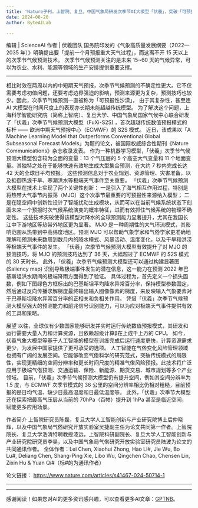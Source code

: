 ```yaml
---
title: 'Nature子刊，上智院、复旦、中国气象局研发次季节AI大模型「伏羲」，突破「可预报性沙漠」'
date: 2024-08-20
author: ByteAILab

---
```


编辑 | ScienceAI
作者 | 伏羲团队
国务院印发的《气象高质量发展纲要（2022—2035 年）》明确提出要「提前一个月预报重大天气过程」，而这离不开 15 天以上的次季节气候预测技术。
次季节气候预测关注的是未来 15~60 天的气候异常，可以为农业、水利、能源等领域的生产安排提供重要支撑。

---

相比时效在两周以内的中短期天气预报，次季节气候预测的不确定性更大。它不仅需要考虑初值问题，还要考虑边界强迫的影响，预测来源更为复杂，预测技巧也较少。因此，次季节气候预测一直被称为「可预报性沙漠」，
由于其复杂性，甚至连 AI 大模型在时间尺度上的表现亦长期未能超越传统模型。
为了解决这个问题，上海科学智能研究院（简称上智院）、复旦大学、中国气象局国家气候中心联合研发了「伏羲」次季节气候预测大模型（FuXi-S2S) ，首次超越传统数值预报模式的标杆 —— 欧洲中期天气预报中心（ECMWF）的 S2S 模式。
近日，该成果以「A Machine Learning Model that Outperforms Conventional Global Subseasonal Forecast Models」为题的论文，被国际权威综合性期刊《Nature Communications》杂志收录发表。
作为一种机器学习模型，「伏羲」次季节气候预测大模型包含较为全面的变量：13 个气压层的 5 个高空大气变量和 11 个地面变量。其独特之处在于能够快速有效地生成大型集合预测，在大约 7 秒内完成长达 42 天的全球日平均预报。
这些预测信息对于农业规划、资源管理、灾害准备，以及抵御热浪干旱、寒潮洪水等极端天气事件至关重要。
「伏羲」次季节气候预测大模型在技术上实现了两个关键性创新：
一是引入了海气相互作用过程，特别是将热带大气季节内振荡（MJO）这个次季节最重要的可预报性来源纳入模型；
二是在隐空间中创新性设计了智能扰动生成模块，从而可以在当前气候系统状态下刻画未来一个预报时次气候系统演变的概率特征，进而有效抓住气候系统的物理不确定性。
这些技术突破使得该模型对降水的全球预测能力显著提升，尤其在我国长江中下游地区等热带外地区更为显著。
MJO 是一种周期性的大气环流模式，其影响范围从热带到中高纬度地区。预测 MJO 可以帮助气象学家和气倃学家更准确地理解和预测未来数周到数月内的降水模式、风暴活动、温度变化，以及干旱和洪涝等极端天气事件的发生。
「伏羲」次季节气候预测大模型有效提升了对 MJO 的预测技巧，将 MJO 的预测技巧达到了 36 天，大幅超过了 ECMWF 的 S2S 模式的 30 天时长。
此外，「伏羲」次季节气候预测大模型还可以通过构建显著图 (Saliency map) 识别导致极端事件发生的潜在信息，这一能力在预测 2022 年巴基斯坦洪水期间的极端降雨方面得到了验证。
具体过程为，首先定义一个损失函数，例如下图绿色方框标出的巴基斯坦平均降水异常百分率，保持模型参数固定，然后通过反向传播求解梯度最终输出输入图像像素的梯度，来反映输入气象要素对于巴基斯坦降水异常百分率的正相关和负相关作用。
凭借「伏羲」次季节气候预测大模型强大的预测能力和前兆信号识别能力，可以为应对极端天气事件提供有效的工具和策略。

展望
以往，全球仅有少数国家能够研发并实时运行传统数值预报模式，其研发和运行需要大量人力和计算资源，且依赖超级计算β在上成千上万的 CPU。
如今，伏羲气象大模型等基于人工智能的模型在训练完成后运行速度更快，计算资源需求更少，为发展中国家提供了更可承受的选项。
人工智能在气倃变化风险管理领域也拥有广阔的发展空间。它能够改变气倃科学的研究范式，突破传统模式的局限性，实现更精细的空间分辨率和更长时间尺度的精准气倃风险预报。此技术将广泛应用于极端气倃预测、交通运输、保险、新能源、期货交易、城市规划等多个产业领域。
目前，「伏羲」次季节气候预测大模型仍有提升空间，例如其空间分辨率为 1.5 度，与 ECMWF 次季节模式的 36 公里的空间分辨率相比仍相对粗糙，目前预报的是日均气温、缺少日最高温度和日最低温度等。
此外，「伏羲」次季节大模型还在探索把最高气压层从当前的 70hPa（百帕）提升到 1hPa 甚至是临近空间，赋能更多应用场景。

作者简介
上智院研究员陈磊，复旦大学人工智能创新与产业研究院博士后仲晓辉，以及中国气象局气倃研究开放实验室吴捷副主任为论文共同第一作者。上智院院长、复旦大学浩清特聘教授漆远，上智院科研副院长、复旦大学人工智能创新与产业研究院研究员李昊，以及中国气象局气倃研究开放实验室研究员陆波为论文的共同通讯作者。
全体作者：Lei Chen, Xiaohui Zhong, Hao Li#, Jie Wu, Bo Lu#, Deliang Chen, Shang-Ping Xie, Libo Wu, Qingchen Chao, Chensen Lin, Zixin Hu &amp; Yuan Qi#（标#的为通讯作者）

论文链接：
https://www.nature.com/articles/s41467-024-50714-1

---
---
感谢阅读！如果您对AI的更多资讯感兴趣，可以查看更多AI文章：[GPTNB](https://gptnb.com)。